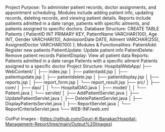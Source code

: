 
Project Purpose:
To administer patient records, doctor assignments, and appointment scheduling. Modules include
adding patient info, updating records, deleting records, and viewing patient details. Reports include
patients admitted in a date range, patients with specific ailments, and patients assigned to specific
doctors.
Database Structure:
CREATE TABLE Patients (
PatientID INT PRIMARY KEY,
PatientName VARCHAR(100),
Age INT,
Gender VARCHAR(10),
AdmissionDate DATE,
Ailment VARCHAR(255),
AssignedDoctor VARCHAR(100)
);
Modules & Functionalities:
PatientAdd: Register new patients
PatientUpdate: Update patient info
PatientDelete: Remove patient records
PatientDisplay: View all patient data
Reports:
Patients admitted in a date range
Patients with a specific ailment
Patients assigned to a specific doctor
Project Structure:
HospitalWebApp/
├── WebContent/
│ ├── index.jsp
│ ├── patientadd.jsp
│ ├── patientupdate.jsp
│ ├── patientdelete.jsp
│ ├── patientdisplay.jsp
│ ├── reports.jsp
│ ├── report_form.jsp
│ └── report_result.jsp
├── src/
│ ├── com/
│ ├── dao/
│ │ └── HospitalDAO.java
│ ├── model/
│ │ └── Patient.java
│ └── servlet/
│ ├── AddPatientServlet.java
│ ├── UpdatePatientServlet.java
│ ├── DeletePatientServlet.java
│ ├── DisplayPatientsServlet.java
│ ├── ReportServlet.java
│ └── ReportCriteriaServlet.java
└── WEB-INF/web.xml

OutPut Images : (https://github.com/Gouri-K-Banakar/Hospital-Management-Report/tree/main/Output%20Images)

